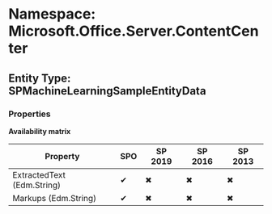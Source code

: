 # Namespace: Microsoft.Office.Server.ContentCenter
## Entity Type: SPMachineLearningSampleEntityData

### Properties

**Availability matrix**

Property | SPO | SP 2019 | SP 2016 | SP 2013
----------|-----|---------|---------|--------
ExtractedText (Edm.String) | ✔ | ✖ | ✖ | ✖
Markups (Edm.String) | ✔ | ✖ | ✖ | ✖

